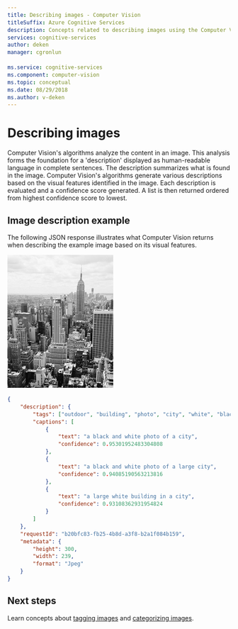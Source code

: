 ```yaml
---
title: Describing images - Computer Vision
titleSuffix: Azure Cognitive Services
description: Concepts related to describing images using the Computer Vision API.
services: cognitive-services
author: deken
manager: cgronlun

ms.service: cognitive-services
ms.component: computer-vision
ms.topic: conceptual
ms.date: 08/29/2018
ms.author: v-deken
---
```


# Describing images

Computer Vision's algorithms analyze the content in an image. This analysis forms the foundation for a 'description' displayed as human-readable language in complete sentences. The description summarizes what is found in the image. Computer Vision's algorithms generate various descriptions based on the visual features identified in the image. Each description is evaluated and a confidence score generated. A list is then returned ordered from highest confidence score to lowest.

## Image description example

The following JSON response illustrates what Computer Vision returns when describing the example image based on its visual features.

![B&W Buildings](./Images/bw_buildings.png)

```json
{
    "description": {
        "tags": ["outdoor", "building", "photo", "city", "white", "black", "large", "sitting", "old", "water", "skyscraper", "many", "boat", "river", "group", "street", "people", "field", "tall", "bird", "standing"],
        "captions": [
            {
                "text": "a black and white photo of a city",
                "confidence": 0.95301952483304808
            },
            {
                "text": "a black and white photo of a large city",
                "confidence": 0.94085190563213816
            },
            {
                "text": "a large white building in a city",
                "confidence": 0.93108362931954824
            }
        ]
    },
    "requestId": "b20bfc83-fb25-4b8d-a3f8-b2a1f084b159",
    "metadata": {
        "height": 300,
        "width": 239,
        "format": "Jpeg"
    }
}
```

## Next steps

Learn concepts about [tagging images](concept-tagging-images.md) and [categorizing images](concept-categorizing-images.md).